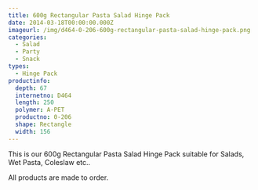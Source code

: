 ```yaml
---
title: 600g Rectangular Pasta Salad Hinge Pack
date: 2014-03-18T00:00:00.000Z
imageurl: /img/d464-0-206-600g-rectangular-pasta-salad-hinge-pack.png
categories:
  - Salad
  - Party
  - Snack
types:
  - Hinge Pack
productinfo:
  depth: 67
  internetno: D464
  length: 250
  polymer: A-PET
  productno: 0-206
  shape: Rectangle
  width: 156
---
```

This is our 600g Rectangular Pasta Salad Hinge Pack suitable for Salads, Wet Pasta, Coleslaw etc..

All products are made to order.
